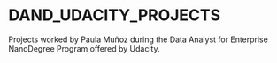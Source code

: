# DAND_UDACITY_PROJECTS
Projects worked by Paula Muñoz during the  Data Analyst for Enterprise NanoDegree Program offered by Udacity. 
